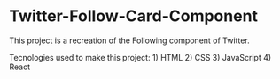 # Twitter-Follow-Card-Component
This project is a recreation of the Following component of Twitter.

Tecnologies used to make this project:
    1) HTML
    2) CSS
    3) JavaScript
    4) React